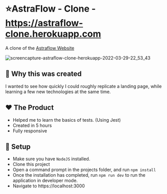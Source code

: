 # ⭐AstraFlow - Clone - https://astraflow-clone.herokuapp.com

A clone of the  [Astraflow Website](https://astraflow.co)

![screencapture-astraflow-clone-herokuapp-2022-03-29-22_53_43](https://user-images.githubusercontent.com/49812749/160741652-f2346a7a-9279-4ac6-98b6-ff519df0320d.png)


## 🚀 Why this was created
I wanted to see how quickly I could roughly replicate a landing page, while learning a few new technologies at the same time.


## ❤️ The Product
- Helped me to learn the basics of tests. (Using Jest)
- Created in 5 hours
- Fully responsive

## 🔨 Setup
- Make sure you have `NodeJS` installed.
- Clone this project
- Open a command prompt in the projects folder, and run `npm install`
- Once the installation has completed, run `npm run dev` to run the application in developer mode.
- Navigate to https://localhost:3000
